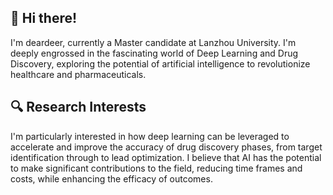 ## 👋 Hi there! 
I'm deardeer, currently a Master candidate at Lanzhou University. I'm deeply engrossed in the fascinating world of Deep Learning and Drug Discovery, exploring the potential of artificial intelligence to revolutionize healthcare and pharmaceuticals.

<!--  ## 🎓 Academic Journey
My journey at Lanzhou University has been incredibly rewarding, offering me the opportunity to delve into cutting-edge research under the guidance of esteemed professors. My coursework and research projects have not only solidified my foundation in deep learning algorithms but also allowed me to explore their practical applications in drug discovery processes.-->

## 🔍 Research Interests
I'm particularly interested in how deep learning can be leveraged to accelerate and improve the accuracy of drug discovery phases, from target identification through to lead optimization. I believe that AI has the potential to make significant contributions to the field, reducing time frames and costs, while enhancing the efficacy of outcomes.

<!-- ## 💼 Projects and Contributions
Throughout my studies, I've been fortunate to contribute to several projects that aim at harnessing the power of AI for healthcare innovations. Whether it's developing predictive models for molecular interactions or optimizing drug screening processes, I'm always on the lookout for new challenges that push the boundaries of what's possible.-->

<!--## 🤝 Seeking Collaborations
I'm eager to connect with fellow researchers, data scientists, and professionals who share my passion for AI and healthcare. Whether you're looking for a collaborator on a specific project or interested in exchanging ideas and insights, I'm all ears. I'm particularly keen on projects that aim to apply deep learning techniques to novel areas of drug discovery and development.-->

<!-- ## 📬 Let's Connect!
If you're interested in discussing potential collaborations or just want to chat about the latest in AI and healthcare, feel free to reach out to me here on GitHub or via zhenglu.chen@icloud.com. I'm looking forward to connecting with like-minded individuals and contributing to meaningful projects.-->
